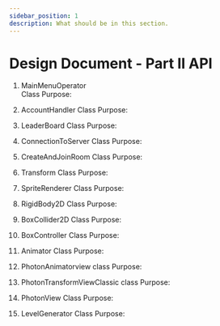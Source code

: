 ```yaml
---
sidebar_position: 1
description: What should be in this section.
---
```


Design Document - Part II API
=============================

1. MainMenuOperator </br> 
    Class Purpose: 
    
2. AccountHandler
    Class Purpose: 

3. LeaderBoard
    Class Purpose: 

4. ConnectionToServer
    Class Purpose: 

5. CreateAndJoinRoom
    Class Purpose: 

6. Transform
    Class Purpose: 

7. SpriteRenderer
    Class Purpose: 

8. RigidBody2D
    Class Purpose: 

9. BoxCollider2D
    Class Purpose: 

10. BoxController
    Class Purpose: 

11. Animator
    Class Purpose: 

12. PhotonAnimatorview
    class Purpose:

13. PhotonTransformViewClassic
    class Purpose:

14. PhotonView
    Class Purpose: 

15. LevelGenerator
    Class Purpose: 








 

